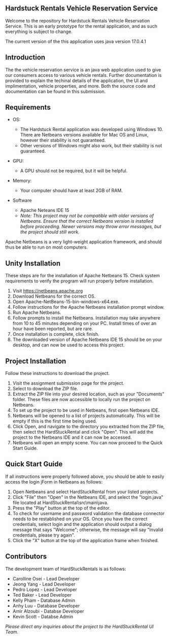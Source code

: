 ## Hardstuck Rentals Vehicle Reservation Service 

Welcome to the repository for Hardstuck Rentals Vehicle Reservation Service. This is an early prototype for the rental application, and as such everything is subject to change.

The current version of the this application uses java version 17.0.4.1

## Introduction

The the vehicle reservation service is an java web application used to give our consumers access to various vehicle rentals. Further documentation is provided to explain the techinal details of the application, the UI and implimentation, vehicle properties, and more. 
Both the source code and documentation can be found in this submission.


## Requirements

- OS: 
    - The Hardstuck Rental application was developed using Windows 10. There are Netbeans versions available for Mac OS and Linux, however their stability is not guaranteed.
    - Other versions of Windows might also work, but their stability is not guaranteed.

- GPU:
    - A GPU should not be required, but it will be helpful.

- Memory:
    - Your computer should have at least 2GB of RAM.

- Software
    - Apache Neteans IDE 15
    - *Note: This project may not be compatible with older versions of Netbeans. Ensure that the correct Netbeans version is installed before proceeding. Newer versions may throw error messages, but the project should still work.*

Apache Netbeans is a very light-weight application framework, and should thus be able to run on most computers. 

## Unity Installation

These steps are for the installation of Apache Netbeans 15. Check system requirements to verify the program will run properly before installation.

1. Visit https://netbeans.apache.org
2. Download Netbeans for the correct OS.
3. Open Apache-NetBeans-15-bin-windows-x64.exe.
4. Follow instructions for the Apache Netbeans installation prompt window.
5. Run Apache Netbeans.
6. Follow prompts to install the Netbeans. Installation may take anywhere from 10 to 45 minutes depending on your PC. Install times of over an hour have been reported, but are rare.
7. Once installation is complete, click finish.
8. The downloaded version of Apache Netbeans IDE 15 should be on your desktop, and can now be used to access this project.

## Project Installation

Follow these instructions to download the project.

1. Visit the assignment submission page for the project.
2. Select to download the ZIP file.
4. Extract the ZIP file into your desired location, such as your "Documents" folder. These files are now accessible to locally run the project on Netbeans.
5. To set up the project to be used in Netbeans, first open Netbeans IDE.
6. Netbeans will be opened to a list of projects automatically. This will be empty if this is the first time being used. 
7. Click Open, and navigate to the directory you extracted from the ZIP file, then select the HardStuckRental and click "Open". This will add the project to the Netbeans IDE and it can now be accessed.
8. Netbeans will open an empty scene. You can now proceed to the Quick Start Guide.

## Quick Start Guide

If all instructions were properly followed above, you should be able to easily access the login jForm in Netbeans as follows:
1. Open Netbeans and select HardStuckRental from your listed projects.
2. Click "File" then "Open" in the Netbeans IDE, and select the "login.java" file located at HardStuckRental\src\main\java.
3. Press the "Play" button at the top of the editor.
4. To check for username and password validation the database connector needs to be restablished on your OS. Once you have the correct credentials, select login and the application should output a dialog message that says "Welcome"; otherwise, the message will say "Invalid credentials, please try again".
6. Click the "X" button at the top of the application frame when finished.

## Contributors

The development team of HardStuckRentals is as follows:
- Carolline Osei - Lead Developer 
- Jeong Yang - Lead Developer 
- Pedro Lopez - Lead Developer
- Ted Baker - Lead Developer
- Kelly Pham - Database Admin
- Anhy Luu - Database Developer
- Amir Alzoubi - Databse Developer
- Kevin Scott - Databse Admin

*Please direct any inquiries about the project to the HardStuckRental UI Team.*
